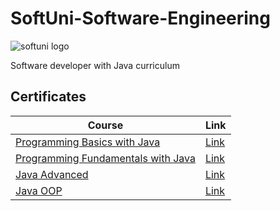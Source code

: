# SoftUni-Software-Engineering

![softuni logo](https://bg.wikipedia.org/wiki/%D0%A4%D0%B0%D0%B9%D0%BB:Logo_Software_University_(SoftUni)_-_blue.png)

Software developer with Java curriculum

<h2>Certificates</h2>

| **Course**                                                            | **Link**                                                   |
| --------------------------------------------------------------------- | ---------------------------------------------------------- |
| <a href="https://softuni.bg/trainings/3741/programming-basics-with-java-april-2022" > Programming Basics with Java </a>         | <a href="https://softuni.bg/certificates/details/128057/379c3a16"> Link</a> |
| <a href="https://softuni.bg/trainings/3731/programming-fundamentals-with-java-may-2022" > Programming Fundamentals with Java </a> | <a href="https://softuni.bg/Certificates/Details/138496/5c935098"> Link</a> |
| <a href="https://softuni.bg/trainings/3844/java-advanced-september-2022" > Java Advanced </a> | <a href="https://softuni.bg/Certificates/Details/152233/4a714b63"> Link</a> |
| <a href="https://softuni.bg/trainings/3845/java-oop-october-2022" > Java OOP </a> | <a href="https://softuni.bg/Certificates/Details/150611/75d4edf3"> Link</a> |
